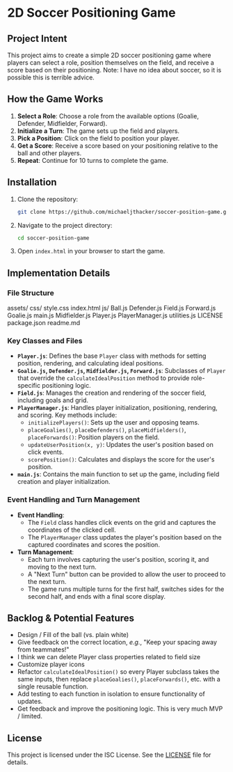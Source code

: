 # 2D Soccer Positioning Game

## Project Intent
This project aims to create a simple 2D soccer positioning game where players can select a role, position themselves on the field, and receive a score based on their positioning. Note: I have no idea about soccer, so it is possible this is terrible advice.

## How the Game Works
1. **Select a Role**: Choose a role from the available options (Goalie, Defender, Midfielder, Forward).
2. **Initialize a Turn**: The game sets up the field and players.
3. **Pick a Position**: Click on the field to position your player.
4. **Get a Score**: Receive a score based on your positioning relative to the ball and other players.
5. **Repeat**: Continue for 10 turns to complete the game.

## Installation
1. Clone the repository:
    ```sh
    git clone https://github.com/michaeljthacker/soccer-position-game.git
    ```
2. Navigate to the project directory:
    ```sh
    cd soccer-position-game
    ```
3. Open `index.html` in your browser to start the game.

## Implementation Details

### File Structure
assets/
css/
    style.css
index.html
js/
    Ball.js
    Defender.js
    Field.js
    Forward.js
    Goalie.js
    main.js
    Midfielder.js
    Player.js
    PlayerManager.js
    utilities.js
LICENSE
package.json
readme.md

### Key Classes and Files

- **`Player.js`**: Defines the base `Player` class with methods for setting position, rendering, and calculating ideal positions.
- **`Goalie.js`, `Defender.js`, `Midfielder.js`, `Forward.js`**: Subclasses of `Player` that override the `calculateIdealPosition` method to provide role-specific positioning logic.
- **`Field.js`**: Manages the creation and rendering of the soccer field, including goals and grid.
- **`PlayerManager.js`**: Handles player initialization, positioning, rendering, and scoring. Key methods include:
  - `initializePlayers()`: Sets up the user and opposing teams.
  - `placeGoalies()`, `placeDefenders()`, `placeMidfielders()`, `placeForwards()`: Position players on the field.
  - `updateUserPosition(x, y)`: Updates the user's position based on click events.
  - `scorePosition()`: Calculates and displays the score for the user's position.
- **`main.js`**: Contains the main function to set up the game, including field creation and player initialization.

### Event Handling and Turn Management
- **Event Handling**:
  - The `Field` class handles click events on the grid and captures the coordinates of the clicked cell.
  - The `PlayerManager` class updates the player's position based on the captured coordinates and scores the position.
- **Turn Management**:
  - Each turn involves capturing the user's position, scoring it, and moving to the next turn.
  - A "Next Turn" button can be provided to allow the user to proceed to the next turn.
  - The game runs multiple turns for the first half, switches sides for the second half, and ends with a final score display.

## Backlog & Potential Features
- Design / Fill of the ball (vs. plain white)
- Give feedback on the correct location, *e.g.*, "Keep your spacing away from teammates!"
- I think we can delete Player class properties related to field size
- Customize player icons
- Refactor `calculateIdealPosition()` so every Player subclass takes the same inputs, then replace `placeGoalies()`, `placeForwards()`, etc. with a single reusable function.
- Add testing to each function in isolation to ensure functionality of updates.
- Get feedback and improve the positioning logic. This is very much MVP / limited.

## License
This project is licensed under the ISC License. See the [LICENSE](LICENSE) file for details.